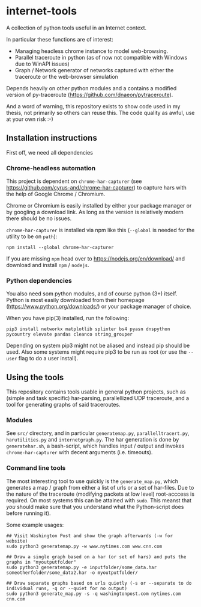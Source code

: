 # internet-tools
A collection of python tools useful in an Internet context.

In particular these functions are of interest:
- Managing headless chrome instance to model web-browsing.
- Parallel traceroute in python (as of now not compatible with Windows due to WinAPI issues)
- Graph / Network generator of networks captured with either the traceroute or the web-browser simulation

Depends heavily on other python modules and a contains a modified version of py-traceroute (https://github.com/dnaeon/pytraceroute).

And a word of warning, this repository exists to show code used in my thesis, not primarily so others can reuse this. The code quality as awful, use at your own risk :-)

## Installation instructions

First off, we need all dependencies

### Chrome-headless automation

This project is dependent on `chrome-har-capturer` (see https://github.com/cyrus-and/chrome-har-capturer) to capture hars with the help of Google Chrome / Chromium. 

Chrome or Chromium is easily installed by either your package manager or by googling a download link. As long as the version is relatively modern there should be no issues.

`chrome-har-capturer` is installed via npm like this (`--global` is needed for the utility to be on `path`):

    npm install --global chrome-har-capturer

If you are missing `npm` head over to https://nodejs.org/en/download/ and download and install `npm` / `nodejs`.

### Python dependencies

You also need som python modules, and of course python (3+) itself. Python is most easily downloaded from their homepage (https://www.python.org/downloads/) or your package manager of choice.

When you have pip(3) installed, run the following:

    pip3 install networkx matplotlib splinter bs4 pyasn dnspython pycountry elevate pandas cleanco string_grouper

Depending on system pip3 might not be aliased and instead pip should be used. Also some systems might require pip3 to be run as root (or use the `--user` flag to do a user install).

## Using the tools

This repository contains tools usable in general python projects, such as (simple and task specific) har-parsing, parallellized UDP traceroute, and a tool for generating graphs of said traceroutes. 

### Modules

See `src/` directory, and in particular `generatemap.py`, `parallelltracert.py`, `harutilities.py` and `internetgraph.py`. The har generation is done by `generatehar.sh`, a bash-script, which handles input / output and invokes `chrome-har-capturer` with decent arguments (i.e. timeouts). 

### Command line tools

The most interesting tool to use quickly is the `generate_map.py`, which generates a map / graph from either a list of urls or a set of har-files. Due to the nature of the traceroute (modifying packets at low level) root-acccess is required. On most systems this can be attained with `sudo`. This meanst that *you* should make sure that you understand what the Python-script does before running it).

Some example usages:

    ## Visit Washington Post and show the graph afterwards (-w for website)
    sudo python3 generatemap.py -w www.nytimes.com www.cnn.com
    
    ## Draw a single graph based on a har (or set of hars) and puts the graphs in "myoutputfolder"
    sudo python3 generatemap.py -e inputfolder/some_data.har someotherfolder/some_data2.har -o myoutputfolder/
    
    ## Draw separate graphs based on urls quietly (-s or --separate to do individual runs, -q or --quiet for no output)
    sudo python3 generate_map.py -s -q washingtonpost.com nytimes.com cnn.com

